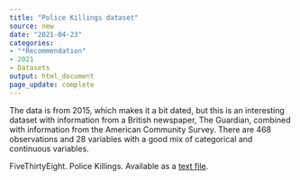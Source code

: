 ```yaml
---
title: "Police Killings dataset"
source: new
date: "2021-04-23"
categories:
- "*Recommendation"
- 2021
- Datasets
output: html_document
page_update: complete
---
```


The data is from 2015, which makes it a bit dated, but this is an interesting dataset with information from a British newspaper, The Guardian, combined with information from the American Community Survey. There are 468 observations and 28 variables with a good mix of categorical and continuous variables.

<!--more-->

FiveThirtyEight. Police Killings. Available as a [text file](https://github.com/fivethirtyeight/data/tree/master/police-killings).
